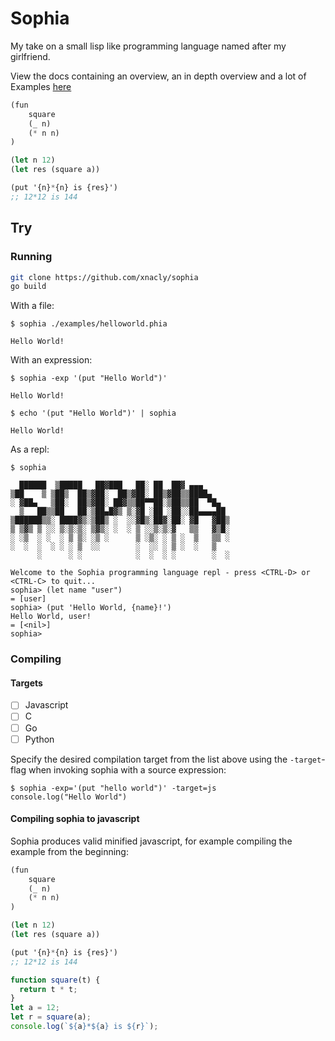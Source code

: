 # Sophia

My take on a small lisp like programming language named after my girlfriend.

View the docs containing an overview, an in depth overview and a lot of
Examples [here](https://xnacly.github.io/Sophia/)

```lisp
(fun
    square
    (_ n)
    (* n n)
)

(let n 12)
(let res (square a))

(put '{n}*{n} is {res}')
;; 12*12 is 144
```

## Try

### Running

```bash
git clone https://github.com/xnacly/sophia
go build
```

With a file:

```text
$ sophia ./examples/helloworld.phia

Hello World!
```

With an expression:

```
$ sophia -exp '(put "Hello World")'

Hello World!
```

```
$ echo '(put "Hello World")' | sophia

Hello World!
```

As a repl:

```
$ sophia

  ██████  ▒█████   ██▓███   ██░ ██  ██▓ ▄▄▄
▒██    ▒ ▒██▒  ██▒▓██░  ██▒▓██░ ██▒▓██▒▒████▄
░ ▓██▄   ▒██░  ██▒▓██░ ██▓▒▒██▀▀██░▒██▒▒██  ▀█▄
  ▒   ██▒▒██   ██░▒██▄█▓▒ ▒░▓█ ░██ ░██░░██▄▄▄▄██
▒██████▒▒░ ████▓▒░▒██▒ ░  ░░▓█▒░██▓░██░ ▓█   ▓██▒
▒ ▒▓▒ ▒ ░░ ▒░▒░▒░ ▒▓▒░ ░  ░ ▒ ░░▒░▒░▓   ▒▒   ▓▒█░
░ ░▒  ░ ░  ░ ▒ ▒░ ░▒ ░      ▒ ░▒░ ░ ▒ ░  ▒   ▒▒ ░
░  ░  ░  ░ ░ ░ ▒  ░░        ░  ░░ ░ ▒ ░  ░   ▒
      ░      ░ ░            ░  ░  ░ ░        ░  ░

Welcome to the Sophia programming language repl - press <CTRL-D> or <CTRL-C> to quit...
sophia> (let name "user")
= [user]
sophia> (put 'Hello World, {name}!')
Hello World, user!
= [<nil>]
sophia>
```

### Compiling

#### Targets

- [ ] Javascript
- [ ] C
- [ ] Go
- [ ] Python

Specify the desired compilation target from the list above using the
`-target`-flag when invoking sophia with a source expression:

```text
$ sophia -exp='(put "hello world")' -target=js
console.log("Hello World")
```

#### Compiling sophia to javascript

Sophia produces valid minified javascript, for example compiling the example
from the beginning:

```lisp
(fun
    square
    (_ n)
    (* n n)
)

(let n 12)
(let res (square a))

(put '{n}*{n} is {res}')
;; 12*12 is 144
```

```js
function square(t) {
  return t * t;
}
let a = 12;
let r = square(a);
console.log(`${a}*${a} is ${r}`);
```
